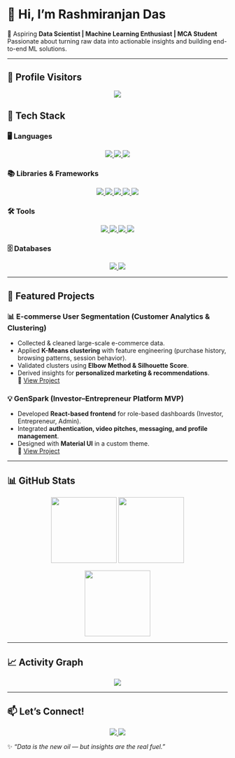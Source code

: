# 👋 Hi, I’m Rashmiranjan Das  

🚀 Aspiring **Data Scientist | Machine Learning Enthusiast | MCA Student**  
Passionate about turning raw data into actionable insights and building end-to-end ML solutions.  

---

## 👀 Profile Visitors  

<p align="center">
  <img src="https://komarev.com/ghpvc/?username=dasranjan17&label=Profile%20Views&color=blue&style=flat-square" />
</p>

## 🔧 Tech Stack

### 🖥️ Languages  
<p align="center">
  <a href="https://www.python.org" target="_blank">
    <img src="https://img.shields.io/badge/Python-3776AB?style=for-the-badge&logo=python&logoColor=white" />
  </a>
  <a href="https://www.java.com" target="_blank">
    <img src="https://img.shields.io/badge/Java-007396?style=for-the-badge&logo=java&logoColor=white" />
  </a>
  <a href="https://developer.mozilla.org/en-US/docs/Web/JavaScript" target="_blank">
    <img src="https://img.shields.io/badge/JavaScript-F7DF1E?style=for-the-badge&logo=javascript&logoColor=black" />
  </a>
</p>

### 📚 Libraries & Frameworks  
<p align="center">
  <a href="https://pandas.pydata.org/" target="_blank">
    <img src="https://img.shields.io/badge/Pandas-150458?style=for-the-badge&logo=pandas&logoColor=white" />
  </a>
  <a href="https://numpy.org/" target="_blank">
    <img src="https://img.shields.io/badge/Numpy-013243?style=for-the-badge&logo=numpy&logoColor=white" />
  </a>
  <a href="https://scikit-learn.org/" target="_blank">
    <img src="https://img.shields.io/badge/Scikit--Learn-F7931E?style=for-the-badge&logo=scikit-learn&logoColor=white" />
  </a>
  <a href="https://matplotlib.org/" target="_blank">
    <img src="https://img.shields.io/badge/Matplotlib-11557c?style=for-the-badge&logo=plotly&logoColor=white" />
  </a>
  <a href="https://react.dev/" target="_blank">
    <img src="https://img.shields.io/badge/React-20232A?style=for-the-badge&logo=react&logoColor=61DAFB" />
  </a>
</p>

### 🛠️ Tools  
<p align="center">
  <a href="https://jupyter.org/" target="_blank">
    <img src="https://img.shields.io/badge/Jupyter-F37626?style=for-the-badge&logo=jupyter&logoColor=white" />
  </a>
  <a href="https://code.visualstudio.com/" target="_blank">
    <img src="https://img.shields.io/badge/VSCode-007ACC?style=for-the-badge&logo=visualstudiocode&logoColor=white" />
  </a>
  <a href="https://powerbi.microsoft.com/" target="_blank">
    <img src="https://img.shields.io/badge/PowerBI-F2C811?style=for-the-badge&logo=powerbi&logoColor=black" />
  </a>
  <a href="https://git-scm.com/" target="_blank">
    <img src="https://img.shields.io/badge/Git-F05032?style=for-the-badge&logo=git&logoColor=white" />
  </a>
</p>

### 🗄️ Databases  
<p align="center">
  <a href="https://www.mysql.com/" target="_blank">
    <img src="https://img.shields.io/badge/MySQL-4479A1?style=for-the-badge&logo=mysql&logoColor=white" />
  </a>
  <a href="https://www.mongodb.com/" target="_blank">
    <img src="https://img.shields.io/badge/MongoDB-47A248?style=for-the-badge&logo=mongodb&logoColor=white" />
  </a>
</p>


---

## 📌 Featured Projects  

### 📊 E-commerse User Segmentation (Customer Analytics & Clustering)  
- Collected & cleaned large-scale e-commerce data.  
- Applied **K-Means clustering** with feature engineering (purchase history, browsing patterns, session behavior).  
- Validated clusters using **Elbow Method & Silhouette Score**.  
- Derived insights for **personalized marketing & recommendations**.  
🔗 [View Project](https://github.com/dasranjan17/Ecommerce_User_Segmentation)  


### 💡 GenSpark (Investor–Entrepreneur Platform MVP)  
- Developed **React-based frontend** for role-based dashboards (Investor, Entrepreneur, Admin).  
- Integrated **authentication, video pitches, messaging, and profile management**.  
- Designed with **Material UI** in a custom theme.  
🔗 [View Project](https://github.com/dasranjan17/GenSpark)  

---

## 📊 GitHub Stats  

<p align="center">
  <img src="https://github-readme-streak-stats.herokuapp.com/?user=dasranjan17&theme=radical&hide_border=true" height="150" />
  <img src="https://github-readme-stats.vercel.app/api?username=dasranjan17&show_icons=true&theme=radical&hide_border=true" height="150" />
</p>

<p align="center">
  <img src="https://github-readme-stats.vercel.app/api/top-langs/?username=dasranjan17&layout=compact&theme=radical&hide_border=true" height="150" />
</p>

---

## 📈 Activity Graph  

<p align="center">
  <img src="https://github-readme-activity-graph.vercel.app/graph?username=dasranjan17&theme=react-dark&hide_border=true" />
</p>

---



## 📫 Let’s Connect!  
<p align="center">
  <a href="https://linkedin.com/in/ranjan17">
    <img src="https://img.shields.io/badge/LinkedIn-blue?style=for-the-badge&logo=linkedin" />
  </a>
  <a href="mailto:rashmiranjan.contact+github@gmail.com">
    <img src="https://img.shields.io/badge/Email-D14836?style=for-the-badge&logo=gmail&logoColor=white" />
  </a>
</p>  

✨ *“Data is the new oil — but insights are the real fuel.”*  

